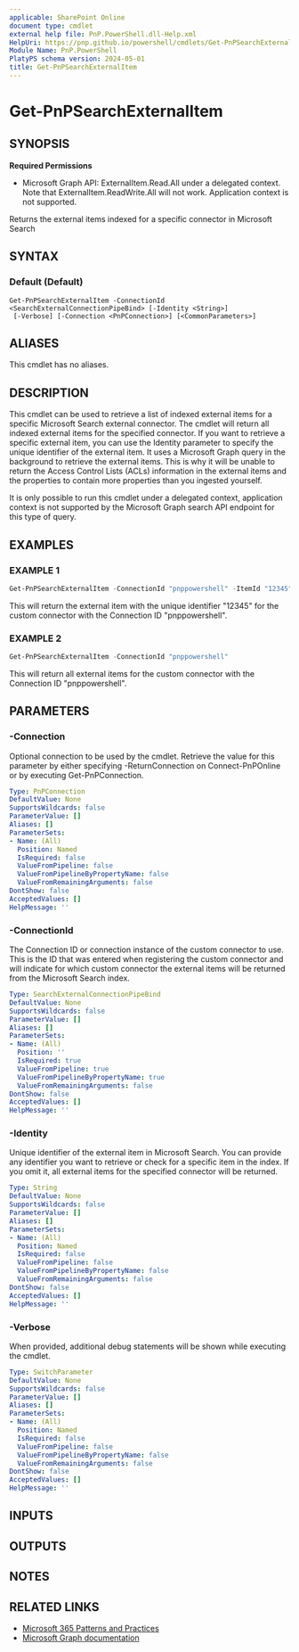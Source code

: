 ```yaml
---
applicable: SharePoint Online
document type: cmdlet
external help file: PnP.PowerShell.dll-Help.xml
HelpUri: https://pnp.github.io/powershell/cmdlets/Get-PnPSearchExternalItem.html
Module Name: PnP.PowerShell
PlatyPS schema version: 2024-05-01
title: Get-PnPSearchExternalItem
---
```


# Get-PnPSearchExternalItem

## SYNOPSIS

**Required Permissions**

  * Microsoft Graph API: ExternalItem.Read.All under a delegated context. Note that ExternalItem.ReadWrite.All will not work. Application context is not supported.

Returns the external items indexed for a specific connector in Microsoft Search

## SYNTAX

### Default (Default)

```
Get-PnPSearchExternalItem -ConnectionId <SearchExternalConnectionPipeBind> [-Identity <String>]
 [-Verbose] [-Connection <PnPConnection>] [<CommonParameters>]
```

## ALIASES

This cmdlet has no aliases.

## DESCRIPTION

This cmdlet can be used to retrieve a list of indexed external items for a specific Microsoft Search external connector. The cmdlet will return all indexed external items for the specified connector. If you want to retrieve a specific external item, you can use the Identity parameter to specify the unique identifier of the external item. It uses a Microsoft Graph query in the background to retrieve the external items. This is why it will be unable to return the Access Control Lists (ACLs) information in the external items and the properties to contain more properties than you ingested yourself.

It is only possible to run this cmdlet under a delegated context, application context is not supported by the Microsoft Graph search API endpoint for this type of query.

## EXAMPLES

### EXAMPLE 1

```powershell
Get-PnPSearchExternalItem -ConnectionId "pnppowershell" -ItemId "12345"
```

This will return the external item with the unique identifier "12345" for the custom connector with the Connection ID "pnppowershell".

### EXAMPLE 2

```powershell
Get-PnPSearchExternalItem -ConnectionId "pnppowershell"
```

This will return all external items for the custom connector with the Connection ID "pnppowershell".

## PARAMETERS

### -Connection

Optional connection to be used by the cmdlet. Retrieve the value for this parameter by either specifying -ReturnConnection on Connect-PnPOnline or by executing Get-PnPConnection.

```yaml
Type: PnPConnection
DefaultValue: None
SupportsWildcards: false
ParameterValue: []
Aliases: []
ParameterSets:
- Name: (All)
  Position: Named
  IsRequired: false
  ValueFromPipeline: false
  ValueFromPipelineByPropertyName: false
  ValueFromRemainingArguments: false
DontShow: false
AcceptedValues: []
HelpMessage: ''
```

### -ConnectionId

The Connection ID or connection instance of the custom connector to use. This is the ID that was entered when registering the custom connector and will indicate for which custom connector the external items will be returned from the Microsoft Search index.

```yaml
Type: SearchExternalConnectionPipeBind
DefaultValue: None
SupportsWildcards: false
ParameterValue: []
Aliases: []
ParameterSets:
- Name: (All)
  Position: ''
  IsRequired: true
  ValueFromPipeline: true
  ValueFromPipelineByPropertyName: true
  ValueFromRemainingArguments: false
DontShow: false
AcceptedValues: []
HelpMessage: ''
```

### -Identity

Unique identifier of the external item in Microsoft Search. You can provide any identifier you want to retrieve or check for a specific item in the index. If you omit it, all external items for the specified connector will be returned.

```yaml
Type: String
DefaultValue: None
SupportsWildcards: false
ParameterValue: []
Aliases: []
ParameterSets:
- Name: (All)
  Position: Named
  IsRequired: false
  ValueFromPipeline: false
  ValueFromPipelineByPropertyName: false
  ValueFromRemainingArguments: false
DontShow: false
AcceptedValues: []
HelpMessage: ''
```

### -Verbose

When provided, additional debug statements will be shown while executing the cmdlet.

```yaml
Type: SwitchParameter
DefaultValue: None
SupportsWildcards: false
ParameterValue: []
Aliases: []
ParameterSets:
- Name: (All)
  Position: Named
  IsRequired: false
  ValueFromPipeline: false
  ValueFromPipelineByPropertyName: false
  ValueFromRemainingArguments: false
DontShow: false
AcceptedValues: []
HelpMessage: ''
```

## INPUTS

## OUTPUTS

## NOTES

## RELATED LINKS

- [Microsoft 365 Patterns and Practices](https://aka.ms/m365pnp)
- [Microsoft Graph documentation](https://learn.microsoft.com/graph/search-concept-custom-types#example-1-retrieve-items-using-azure-sql-built-in-connector)
